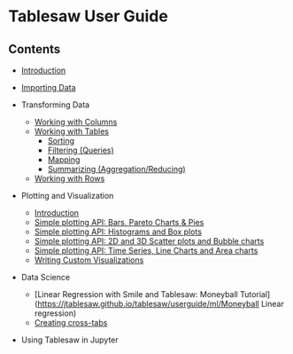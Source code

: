 Tablesaw User Guide
===================

## Contents

* [Introduction](https://jtablesaw.github.io/tablesaw/userguide/introduction)

* [Importing Data](https://jtablesaw.github.io/tablesaw/userguide/importing_data)

* Transforming Data

  * [Working with Columns](https://jtablesaw.github.io/tablesaw/userguide/columns)
  * [Working with Tables](https://jtablesaw.github.io/tablesaw/userguide/tables)
    * [Sorting](https://jtablesaw.github.io/tablesaw/userguide/sorting)
    * [Filtering (Queries)](https://jtablesaw.github.io/tablesaw/userguide/filters)
    * [Mapping](https://jtablesaw.github.io/tablesaw/userguide/mapping)
    * [Summarizing (Aggregation/Reducing)](https://jtablesaw.github.io/tablesaw/userguide/reducing)
  * [Working with Rows](https://jtablesaw.github.io/tablesaw/userguide/rows)

* Plotting and Visualization

  * [Introduction](https://jtablesaw.github.io/tablesaw/userguide/Introduction_to_Plotting)
  * [Simple plotting API: Bars, Pareto Charts & Pies](https://jtablesaw.github.io/tablesaw/userguide/BarsAndPies)
  * [Simple plotting API: Histograms and Box plots](https://jtablesaw.github.io/tablesaw/userguide/Histograms)
  * [Simple plotting API: 2D and 3D Scatter plots and Bubble charts](https://jtablesaw.github.io/tablesaw/userguide/ScatterPlots)
  * [Simple plotting API: Time Series, Line Charts and Area charts](https://jtablesaw.github.io/tablesaw/userguide/TimeSeries)
  * [Writing Custom Visualizations](https://jtablesaw.github.io/tablesaw/userguide/Visualization_custom)

* Data Science

  * [Linear Regression with Smile and Tablesaw: Moneyball Tutorial](https://jtablesaw.github.io/tablesaw/userguide/ml/Moneyball Linear regression)
  * [Creating cross-tabs](https://jtablesaw.github.io/tablesaw/userguide/crosstabs)

* Using Tablesaw in Jupyter

  

